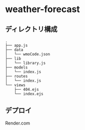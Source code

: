 # weather-forecast

## ディレクトリ構成

```
.
├── app.js
├── data
│   └── wmoCode.json
├── lib
│   └── library.js
├── models
│   └── index.js
├── routes
│   └── index.js
└── views
    ├── 404.ejs
    └── index.ejs
```

## デプロイ
Render.com